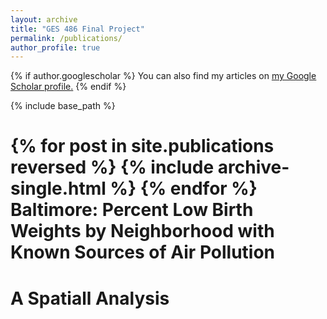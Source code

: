 ```yaml
---
layout: archive
title: "GES 486 Final Project"
permalink: /publications/
author_profile: true
---
```


{% if author.googlescholar %}
  You can also find my articles on <u><a href="{{author.googlescholar}}">my Google Scholar profile</a>.</u>
{% endif %}

{% include base_path %}

{% for post in site.publications reversed %}
  {% include archive-single.html %}
{% endfor %}
Baltimore: Percent Low Birth Weights by Neighborhood with Known Sources of Air Pollution
======
A Spatiall Analysis
======
